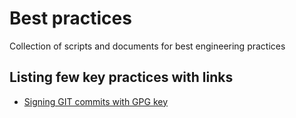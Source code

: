 # Best practices
Collection of scripts and documents for best engineering practices

## Listing few key practices with links
- [Signing GIT commits with GPG key](practices/Git/commit_signing.md)
